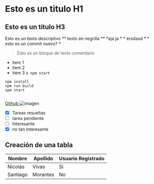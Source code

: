 # Esto es un titulo H1
## Esto es un titulo H3
Esto es un texto descriptivo ** texto en negrilla ** *aja ja * * érsdasd *  * esto es un commit nuevo? *
 >Esto es un bloque de texto comentario 
 - item 1
 - item 2 
 - item 3 
`$ npm start`
```   
npm install
npm run build 
npm start


```
[ Github ](https://github.com/vivasajax/curso-basico-git) 
![imagen](https://placehold.co/600x400)
- [X] Tareas resueltas
- [ ] tarea pendiente  
- [ ] Interesante
- [X] no tan interesante
## Creación de una tabla 

| Nombre | Apellido | Usuario Registrado|
|--------|-------|----------------------|
|Nicolás | Vivas |Si| 
|Santiago|Morantes|No|
